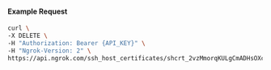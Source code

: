 <!-- Code generated for API Clients. DO NOT EDIT. -->
#### Example Request
```bash
curl \
-X DELETE \
-H "Authorization: Bearer {API_KEY}" \
-H "Ngrok-Version: 2" \
https://api.ngrok.com/ssh_host_certificates/shcrt_2vzMmorqKULgCmADHsOXcZslHar

